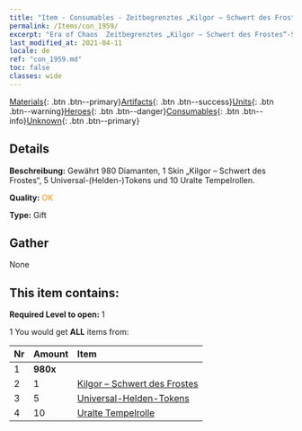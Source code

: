 ```yaml
---
title: "Item - Consumables - Zeitbegrenztes „Kilgor – Schwert des Frostes“-Sonderangebot"
permalink: /Items/con_1959/
excerpt: "Era of Chaos  Zeitbegrenztes „Kilgor – Schwert des Frostes“-Sonderangebot"
last_modified_at: 2021-04-11
locale: de
ref: "con_1959.md"
toc: false
classes: wide
---
```

 [Materials](/de/Items/){: .btn .btn--primary}[Artifacts](/de/Items/Artifacts/){: .btn .btn--success}[Units](/de/Items/Units/){: .btn .btn--warning}[Heroes](/de/Items/Heroes/){: .btn .btn--danger}[Consumables](/de/Items/Consumables/){: .btn .btn--info}[Unknown](/de/Items/Unknown/){: .btn .btn--primary}

## Details
 **Beschreibung:** Gewährt 980 Diamanten, 1 Skin „Kilgor – Schwert des Frostes“, 5 Universal-(Helden-)Tokens und 10 Uralte Tempelrollen.

 **Quality:** <span style="color: #FF8C00">OK</span>

 **Type:** Gift

## Gather

  None

## This item contains:

 **Required Level to open:** 1

 1 You would get **ALL** items  from:

  | Nr | Amount |     Item    |
  |:---|:-------|:------------|
  | 1 |  **980x** | <i class="fas fa-gem"/> |  | 
  | 2 | 1 | [Kilgor – Schwert des Frostes](/de/Items/con_1055/) | 
  | 3 | 5 | [Universal-Helden-Tokens](/de/Items/her_358/) | 
  | 4 | 10 | [Uralte Tempelrolle](/de/Items/con_697/) | 
